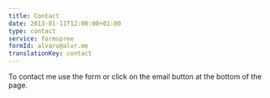 ```yaml
---
title: Contact
date: 2013-01-11T12:00:00+01:00
type: contact
service: formspree 
formId: alvaro@alvr.me
translationKey: contact
---
```

To contact me use the form or click on the email button at the bottom of the page.

